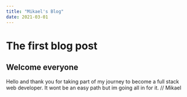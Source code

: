 ```yaml
---
title: "Mikael's Blog"
date: 2021-03-01
---
```




# The first blog post

## Welcome everyone

Hello and thank you for taking part of my journey to become a full stack web developer. It wont be an easy path but im going all in for it. // Mikael
